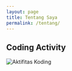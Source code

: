 ```yaml
---
layout: page
title: Tentang Saya
permalink: /tentang/
---
```


## Coding Activity

![Aktifitas Koding](https://wakatime.com/share/@xanarciz/6e8ef2f2-ed6a-4536-9a58-704148535359.svg)
